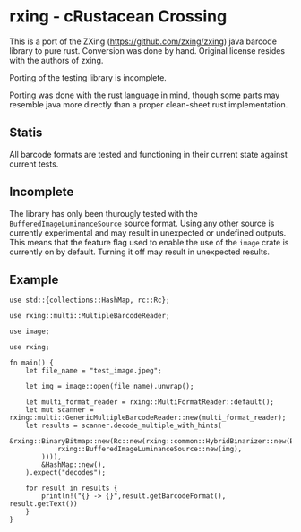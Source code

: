 # rxing - cRustacean Crossing

This is a port of the ZXing (https://github.com/zxing/zxing) java barcode library to pure rust. Conversion was done by hand. Original license resides with the authors of zxing.

Porting of the testing library is incomplete.

Porting was done with the rust language in mind, though some parts may resemble java more directly than a proper clean-sheet rust implementation.

## Statis
All barcode formats are tested and functioning in their current state against current tests.

## Incomplete
The library has only been thurougly tested with the `BufferedImageLuminanceSource` source format. Using any other
source is currently experimental and may result in unexpected or undefined outputs. This means that the feature flag
used to enable the use of the `image` crate is currently on by default. Turning it off may result in unexpected results.

## Example

```
use std::{collections::HashMap, rc::Rc};

use rxing::multi::MultipleBarcodeReader;

use image;

use rxing;

fn main() {
    let file_name = "test_image.jpeg";

    let img = image::open(file_name).unwrap();

    let multi_format_reader = rxing::MultiFormatReader::default();
    let mut scanner = rxing::multi::GenericMultipleBarcodeReader::new(multi_format_reader);
    let results = scanner.decode_multiple_with_hints(
        &rxing::BinaryBitmap::new(Rc::new(rxing::common::HybridBinarizer::new(Box::new(
            rxing::BufferedImageLuminanceSource::new(img),
        )))),
        &HashMap::new(),
    ).expect("decodes");

    for result in results {
        println!("{} -> {}",result.getBarcodeFormat(), result.getText())
    }
}
```